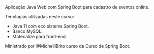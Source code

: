 Aplicação Java Web com Spring Boot para cadastro de eventos online.

Tenologias utilizadas neste curso:

 - Java 11 com eco sistema Spring Boot.
 - Banco MySQL.
 - Materialize para front-end.

Ministrado por @MichelliBrito curso de Curso de Spring Boot.
